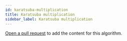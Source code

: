 ```yaml
---
id: karatsuba-multiplication
title: Karatsuba multiplication
sidebar_label: Karatsuba multiplication
---
```


[Open a pull request](https://github.com/AllAlgorithms/algorithms/tree/master/docs/karatsuba-multiplication.md) to add the content for this algorithm.